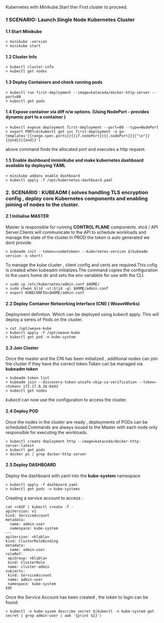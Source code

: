 Kubernetes with Minikube.Start ther First cluster to proceed.

### 1 SCENARIO: Launch Single Node Kubernetes Cluster

#### 1.1 Start Minikube
    > minikube -version
    > minikube start
#### 1.2 Cluster Info
    > kubectl cluster-info
    > kubectl get nodes
#### 1.3 Deploy Containers and check running pods
    > kubectl run first-deployment --image=katacoda/docker-http-server --port=80
    > kubectl get pods
    
#### 1.4 Expose container via diff n/w options. (Using NodePort - provides dynamic port to a container )
    > kubectl expose deployment first-deployment --port=80 --type=NodePort
    > export PORT=$(kubectl get svc first-deployment -o go-template='{{range.spec.ports}}{{if.nodePort}}{{.nodePort}}{{"\n"}}{{end}}{{end}}')
    
   above command finds the allocated port and executes a http request.
   
#### 1.5 Enable dashboard inminikube and make kubernetes dashboard available by deploying YAML   
    > minikube addons enable dashboard
    > kubectl apply -f /opt/kubernetes-dashboard.yaml
    
### 2. SCENARIO : KUBEADM ( solves handling TLS encryption config , deploy core Kubernetes components and enabling joining of nodes to the cluster. 
    
#### 2.1 Initialise MASTER
  Master  is responsible for running __CONTROL PLANE__ components. etcd / API Server.Clients will communicate to the API to schedule workloads and manage the state of the cluster.In PROD the token is auto generated we dont provide.
  
    > kubeadm init --token=<sometoken> --kubernetes-version $(kubeadm version -o short)

To manage the kube cluster , client config and certs are required.This cofig is created when kubeadm initializes.The command copies the configuration to the users home dir and sets the env variabble for use with the CLI.   

    > sudo cp /etc/kubernetes/admin.conf $HOME/
    > sudo chwon $(id -u):$(id -g) $HOME/admin.conf
    > export KUBECONFIG=$HOME/admin.conf

#### 2.2 Deploy Container Networking Interface (CNI) ( WeaveWorks)
Deployment definition. Which can be deployed using kubectl apply. This will deploy a sereis of Pods on the cluster.

    > cat /opt/weave-kube
    > kubectl apply -f /opt/weave-kube
    > kubectl get pod -n kube-system
    
#### 2.3 Join Cluster
  Once the master and the CNI has been initialized , additional nodes can join the cluster if they have the correct token.Token can be managed via __kubeadm token__
  
    > kubeadm token list
    > kubeadm join --discovery-token-unsafe-skip-ca-verification --token=<token> 172.17.0.26:6443
    > kubectl get nodes
 *kubectl* can now use the configuration to access the cluster.
  
#### 2.4 Deploy POD
  Once the nodes in the cluster are ready , deployments of PODs can be scheduled.Commands are always issued to the Master with each node only responsible for executing the workloads.
   
    > kubectl create deployment http --image=katacoda/docker-http-server:latest
    > kubectl get pods
    > docker ps | grep docker-http-server
    
#### 2.5 Deploy DASHBOARD
  Deploy the dashboard with yaml into the __kube-system__ namespace
  
    > kubectl apply -f dashboard.yaml
    > kubectl get pods -n kube-systems
    
  Creating a service account to access :
  ```
  cat <<EOF | kubectl create -f -
  apiVersion: v1
  kind: ServiceAccount
  metadata:
    name: admin-user
    namespace: kube-system
  ---
  apiVersion: <blabla>
  kind: ClusterRoleBinding
  metadata:
    name: admin-user
  roleRef:
   apiGroup: <blabla>
   kind: ClusterRole
   name: cluster-admin
  subjects:
   kind: ServiceAccount
   name: admin-user
   namespace: kube-system
 EOF
```

Once the Service Account has been created , the token to login can be found:
   
    > kubectl -n kube-sysem describe secret $(kubectl -n kube-system get secret | grep admin-user | awk '{print $1}')
   
 
   
  
  
  
    
    
  
  
  


   
 
